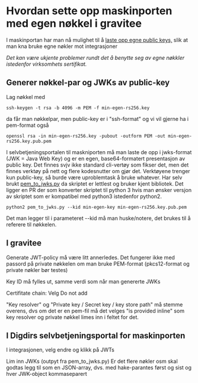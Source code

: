 # Hvordan sette opp maskinporten med egen nøkkel i gravitee

I maskinportan har man nå mulighet til å [laste opp egne public
keys,](https://samarbeid.digdir.no/id-porten/ny-funksjonalitet-i-min-profil/1042)
slik at man kna bruke egne nøkler mot integrasjoner

*Det kan være ukjente problemer rundt det å benytte seg av egne nøkkler istedenfor virksomhets sertifikat.*

## Generer nøkkel-par og JWKs av public-key

Lag nøkkel med
```
ssh-keygen -t rsa -b 4096 -m PEM -f min-egen-rs256.key
```

da får man nøkkelpar, men public-key er i \"ssh-format\" og vi vil
gjerne ha i pem-format også

```
openssl rsa -in min-egen-rs256.key -pubout -outform PEM -out min-egen-rs256.key.pub.pem
```

I selvbetjeningsportalen til maskniporten må man laste de opp i
jwks-format (JWK = Java Web Key) og er en egen, base64-formatert
presentasjon av public key. Det finnes svjv ikke standard cli-vertøy som
fikser det, men det finnes verktøy på nett og flere kodesnutter om gjør
det. Verktøyene trenger kun public-key, så burde være uproblemtask å
bruke whatever. Har selv brukt [pem_to_jwks.py](https://github.com/jpf/okta-jwks-to-pem.git) 
da skriptet er lettlest og bruker kjent bibliotek. Det ligger en PR der som konverter skriptet til 
python 3 hvis man ønsker versjon av skriptet som er kompatibel med python3 istedenfor python2.

```
python2 pem_to_jwks.py --kid min-egen-key min-egen-rs256.key.pub.pem
```

Det man legger til i parameteret \--kid må man huske/notere, det brukes
til å referere til nøkkelen.

## I gravitee

Generate JWT-policy må være litt annerledes. Det fungerer ikke med
passord på private nøkkelen om man bruke PEM-format (pkcs12-format og
private nøkler bør testes)

Key ID må fylles ut, samme verdi som når man genererte JWKs

Certifitate chain: Velg Do not add

\"Key resolver\" og \"Private key / Secret key / key store path\" må
stemme overens, dvs om det er en pem-fil må det velges \"is provided
inline\" som key resolver og private nøkkel limes inn i feltet for det.

## I Digdirs selvbetjeningsportal for maskinporten

I integrasjonen, velg endre og klikk på JWTs

Lim inn JWKs (outpyt fra pem_to_jwks.py) Er det flere nøkler osm skal
godtas legg til som en JSON-array, dvs. med hake-parantes først og sist
og hver JWK-object kommaseparert

